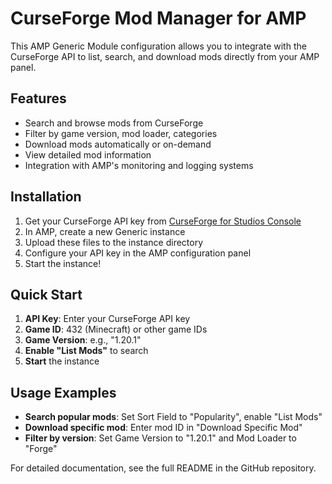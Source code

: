 ﻿# CurseForge Mod Manager for AMP

This AMP Generic Module configuration allows you to integrate with the CurseForge API to list, search, and download mods directly from your AMP panel.

## Features

- Search and browse mods from CurseForge
- Filter by game version, mod loader, categories
- Download mods automatically or on-demand
- View detailed mod information
- Integration with AMP's monitoring and logging systems

## Installation

1. Get your CurseForge API key from [CurseForge for Studios Console](https://console.curseforge.com/)
2. In AMP, create a new Generic instance
3. Upload these files to the instance directory
4. Configure your API key in the AMP configuration panel
5. Start the instance!

## Quick Start

1. **API Key**: Enter your CurseForge API key
2. **Game ID**: 432 (Minecraft) or other game IDs
3. **Game Version**: e.g., "1.20.1"
4. **Enable "List Mods"** to search
5. **Start** the instance

## Usage Examples

- **Search popular mods**: Set Sort Field to "Popularity", enable "List Mods"
- **Download specific mod**: Enter mod ID in "Download Specific Mod"
- **Filter by version**: Set Game Version to "1.20.1" and Mod Loader to "Forge"

For detailed documentation, see the full README in the GitHub repository.
